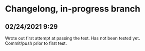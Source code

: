 # Changelong, in-progress branch

## 02/24/2021 9:29
Wrote out first attempt at passing the test. Has not been tested yet. Commit/push prior to first test.